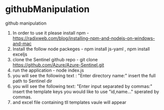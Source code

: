 # githubManipulation

github manipulation

1. In order to use it please install npm - https://radixweb.com/blog/installing-npm-and-nodejs-on-windows-and-mac
2. Install the follow node packeges - npm install js-yaml , npm install exceljs
3. clone the Sentinel github repo - git clone https://github.com/Azure/Azure-Sentinel.git
4. run the application - node index.js 
5. you will see the following text : "Enter directory name:" insert the full path to Sentinel dir
6. you will see the following text: "Enter input separated by commas:" insert the template keys you would like to use "id,name..." sperated by commas.
7. and excel file containing tll templates vaule will appear  
